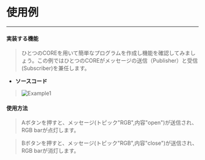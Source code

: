 # 使用例
__________________________

#### 実装する機能

>ひとつのCOREを用いて簡単なプログラムを作成し機能を確認してみましょう。この例ではひとつのCOREがメッセージの送信（Publisher）と受信(Subscriber)を兼任します。

* __ソースコード__

>![Example1](/image/MQTT/Example1.jpg)

#### 使用方法

>Aボタンを押すと、メッセージ(トピック"RGB",内容"open")が送信され、RGB barが点灯します。

>Bボタンを押すと、メッセージ(トピック"RGB",内容"close")が送信され、RGB barが消灯します。
